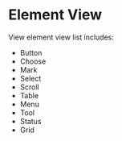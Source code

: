 # Element View

View element view list includes:

- Button
- Choose
- Mark
- Select
- Scroll
- Table
- Menu
- Tool
- Status
- Grid
